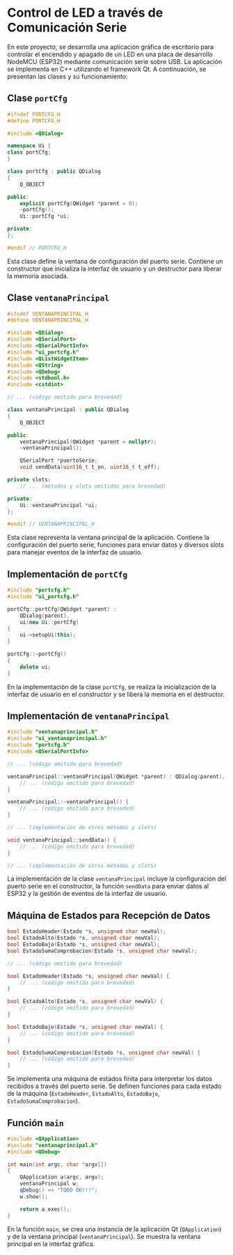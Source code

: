 # Control de LED a través de Comunicación Serie

En este proyecto, se desarrolla una aplicación gráfica de escritorio para controlar el encendido y apagado de un LED en una placa de desarrollo NodeMCU (ESP32) mediante comunicación serie sobre USB. La aplicación se implementa en C++ utilizando el framework Qt. A continuación, se presentan las clases y su funcionamiento:

## Clase `portCfg`

```cpp
#ifndef PORTCFG_H
#define PORTCFG_H

#include <QDialog>

namespace Ui {
class portCfg;
}

class portCfg : public QDialog
{
    Q_OBJECT

public:
    explicit portCfg(QWidget *parent = 0);
    ~portCfg();
    Ui::portCfg *ui;

private:
};

#endif // PORTCFG_H
```

Esta clase define la ventana de configuración del puerto serie. Contiene un constructor que inicializa la interfaz de usuario y un destructor para liberar la memoria asociada.

## Clase `ventanaPrincipal`

```cpp
#ifndef VENTANAPRINCIPAL_H
#define VENTANAPRINCIPAL_H

#include <QDialog>
#include <QSerialPort>
#include <QSerialPortInfo>
#include "ui_portcfg.h"
#include <QListWidgetItem>
#include <QString>
#include <QDebug>
#include <stdbool.h>
#include <cstdint>

// ... (código omitido para brevedad)

class ventanaPrincipal : public QDialog
{
    Q_OBJECT

public:
    ventanaPrincipal(QWidget *parent = nullptr);
    ~ventanaPrincipal();

    QSerialPort *puertoSerie;
    void sendData(uint16_t t_on, uint16_t t_off);

private slots:
    // ... (métodos y slots omitidos para brevedad)

private:
    Ui::ventanaPrincipal *ui;
};

#endif // VENTANAPRINCIPAL_H
```

Esta clase representa la ventana principal de la aplicación. Contiene la configuración del puerto serie, funciones para enviar datos y diversos slots para manejar eventos de la interfaz de usuario.

## Implementación de `portCfg`

```cpp
#include "portcfg.h"
#include "ui_portcfg.h"

portCfg::portCfg(QWidget *parent) :
    QDialog(parent),
    ui(new Ui::portCfg)
{
    ui->setupUi(this);
}

portCfg::~portCfg()
{
    delete ui;
}
```

En la implementación de la clase `portCfg`, se realiza la inicialización de la interfaz de usuario en el constructor y se libera la memoria en el destructor.

## Implementación de `ventanaPrincipal`

```cpp
#include "ventanaprincipal.h"
#include "ui_ventanaprincipal.h"
#include "portcfg.h"
#include <QSerialPortInfo>

// ... (código omitido para brevedad)

ventanaPrincipal::ventanaPrincipal(QWidget *parent) : QDialog(parent), ui(new Ui::ventanaPrincipal) {
    // ... (código omitido para brevedad)
}

ventanaPrincipal::~ventanaPrincipal() {
    // ... (código omitido para brevedad)
}

// ... (implementación de otros métodos y slots)

void ventanaPrincipal::sendData() {
    // ... (código omitido para brevedad)
}

// ... (implementación de otros métodos y slots)
```

La implementación de la clase `ventanaPrincipal` incluye la configuración del puerto serie en el constructor, la función `sendData` para enviar datos al ESP32 y la gestión de eventos de la interfaz de usuario.

## Máquina de Estados para Recepción de Datos

```cpp
bool EstadoHeader(Estado *s, unsigned char newVal);
bool EstadoAlto(Estado *s, unsigned char newVal);
bool EstadoBajo(Estado *s, unsigned char newVal);
bool EstadoSumaComprobacion(Estado *s, unsigned char newVal);

// ... (código omitido para brevedad)

bool EstadoHeader(Estado *s, unsigned char newVal) {
    // ... (código omitido para brevedad)
}

bool EstadoAlto(Estado *s, unsigned char newVal) {
    // ... (código omitido para brevedad)
}

bool EstadoBajo(Estado *s, unsigned char newVal) {
    // ... (código omitido para brevedad)
}

bool EstadoSumaComprobacion(Estado *s, unsigned char newVal) {
    // ... (código omitido para brevedad)
}
```

Se implementa una máquina de estados finita para interpretar los datos recibidos a través del puerto serie. Se definen funciones para cada estado de la máquina (`EstadoHeader`, `EstadoAlto`, `EstadoBajo`, `EstadoSumaComprobacion`).

## Función `main`

```cpp
#include <QApplication>
#include "ventanaprincipal.h"
#include <QDebug>

int main(int argc, char *argv[])
{
    QApplication a(argc, argv);
    ventanaPrincipal w;
    qDebug() << "TODO OK!!!";
    w.show();

    return a.exec();
}
```

En la función `main`, se crea una instancia de la aplicación Qt (`QApplication`) y de la ventana principal (`ventanaPrincipal`). Se muestra la ventana principal en la interfaz gráfica.

